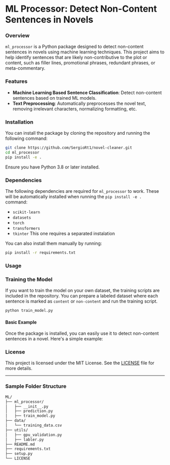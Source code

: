 # ML Processor: Detect Non-Content Sentences in Novels

### Overview

`ml_processor` is a Python package designed to detect non-content sentences in novels using machine learning techniques. This project aims to help identify sentences that are likely non-contributive to the plot or content, such as filler lines, promotional phrases, redundant phrases, or meta-commentary.

### Features

- **Machine Learning Based Sentence Classification**: Detect non-content sentences based on trained ML models.
- **Text Preprocessing**: Automatically preprocesses the novel text, removing irrelevant characters, normalizing formatting, etc.

### Installation

You can install the package by cloning the repository and running the following command:

```bash
git clone https://github.com/SergioRt1/novel-cleaner.git
cd ml_processor
pip install -e .
```

Ensure you have Python 3.8 or later installed.

### Dependencies

The following dependencies are required for `ml_processor` to work. These will be automatically installed when running the `pip install -e .` command:

- `scikit-learn`
- `datasets`
- `torch`
- `transformers`
- `tkinter` This one requires a separated instalation
  
You can also install them manually by running:

```bash
pip install -r requirements.txt
```

### Usage


### Training the Model 

If you want to train the model on your own dataset, the training scripts are included in the repository. You can prepare a labeled dataset where each sentence is marked as `content` or `non-content` and run the training script.

```bash
python train_model.py
```


#### Basic Example


Once the package is installed, you can easily use it to detect non-content sentences in a novel. Here's a simple example:


### License

This project is licensed under the MIT License. See the [LICENSE](LICENSE) file for more details.


---

### Sample Folder Structure

```bash
ML/
├── ml_processor/
│   ├── __init__.py
│   ├── prediction.py
│   ├── train_model.py
├── data/
│   └── training_data.csv
├── utils/
│   ├── gpu_validation.py
│   ├── labler.py
├── README.md
├── requirements.txt
├── setup.py
└── LICENSE
```

